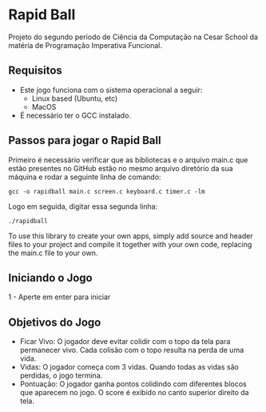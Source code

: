 # Rapid Ball
Projeto do segundo período de Ciência da Computação na Cesar School da matéria de Programação Imperativa Funcional.

## Requisitos
- Este jogo funciona com o sistema operacional a seguir:
   - Linux based (Ubuntu, etc)
   - MacOS
- É necessário ter o GCC instalado.

## Passos para jogar o Rapid Ball

Primeiro é necessário verificar que as bibliotecas e o arquivo main.c que estão presentes no GitHub estão no mesmo arquivo diretório da sua máquina e rodar a seguinte linha de comando:
```
gcc -o rapidball main.c screen.c keyboard.c timer.c -lm

```
Logo em seguida, digitar essa segunda linha:
```
./rapidball

```
To use this library to create your own apps, simply add source and header files to your project and compile it together with your own code, 
replacing the main.c file to your own.

## Iniciando o Jogo
1 - Aperte em enter para iniciar
## Objetivos do Jogo
- Ficar Vivo: O jogador deve evitar colidir com o topo da tela para permanecer vivo. Cada colisão com o topo resulta na perda de uma vida.
- Vidas: O jogador começa com 3 vidas. Quando todas as vidas são perdidas, o jogo termina.
- Pontuação: O jogador ganha pontos colidindo com diferentes blocos que aparecem no jogo. O score é exibido no canto superior direito da tela.
